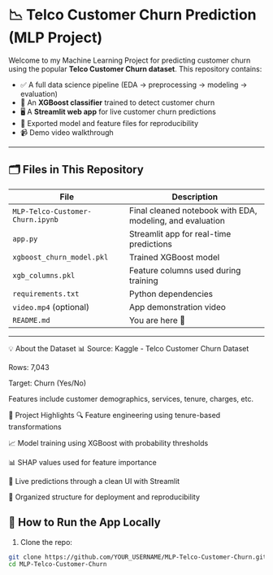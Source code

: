 # 📉 Telco Customer Churn Prediction (MLP Project)

Welcome to my Machine Learning Project for predicting customer churn using the popular **Telco Customer Churn dataset**. This repository contains:

- ✅ A full data science pipeline (EDA → preprocessing → modeling → evaluation)
- 🎯 An **XGBoost classifier** trained to detect customer churn
- 🖥️ A **Streamlit web app** for live customer churn predictions
- 💾 Exported model and feature files for reproducibility
- 📹 Demo video walkthrough

---


## 🗂️ Files in This Repository

| File | Description |
|------|-------------|
| `MLP-Telco-Customer-Churn.ipynb` | Final cleaned notebook with EDA, modeling, and evaluation |
| `app.py` | Streamlit app for real-time predictions |
| `xgboost_churn_model.pkl` | Trained XGBoost model |
| `xgb_columns.pkl` | Feature columns used during training |
| `requirements.txt` | Python dependencies |
| `video.mp4` (optional) | App demonstration video |
| `README.md` | You are here 📘 |

---


💡 About the Dataset
📊 Source: Kaggle - Telco Customer Churn Dataset

Rows: 7,043

Target: Churn (Yes/No)

Features include customer demographics, services, tenure, charges, etc.

📌 Project Highlights
🔍 Feature engineering using tenure-based transformations

📈 Model training using XGBoost with probability thresholds

📊 SHAP values used for feature importance

🧠 Live predictions through a clean UI with Streamlit

📁 Organized structure for deployment and reproducibility


## 🚀 How to Run the App Locally

1. Clone the repo:

```bash
git clone https://github.com/YOUR_USERNAME/MLP-Telco-Customer-Churn.git
cd MLP-Telco-Customer-Churn
